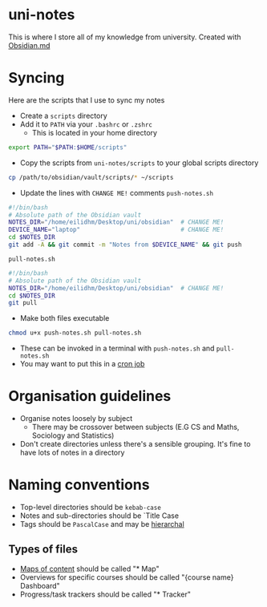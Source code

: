 # uni-notes
This is where I store all of my knowledge from university. Created with [Obsidian.md](https://obsidian.md/)

# Syncing
Here are the scripts that I use to sync my notes

- Create a `scripts` directory
- Add it to `PATH` via your `.bashrc` or `.zshrc`
	- This is located in your home directory
```bash
export PATH="$PATH:$HOME/scripts"
```
- Copy the scripts from `uni-notes/scripts` to your global scripts directory
```bash
cp /path/to/obsidian/vault/scripts/* ~/scripts
```
- Update the lines with `CHANGE ME!` comments
`push-notes.sh`
```bash
#!/bin/bash
# Absolute path of the Obsidian vault
NOTES_DIR="/home/eilidhm/Desktop/uni/obsidian"  # CHANGE ME!
DEVICE_NAME="laptop"                            # CHANGE ME!
cd $NOTES_DIR
git add -A && git commit -m "Notes from $DEVICE_NAME" && git push
```

`pull-notes.sh`
```bash
#!/bin/bash
# Absolute path of the Obsidian vault
NOTES_DIR="/home/eilidhm/Desktop/uni/obsidian"  # CHANGE ME!
cd $NOTES_DIR
git pull
```

- Make both files executable
```bash
chmod u+x push-notes.sh pull-notes.sh
```
- These can be invoked in a terminal with `push-notes.sh` and `pull-notes.sh`
- You may want to put this in a [cron job](https://archived.forum.manjaro.org/t/how-to-create-a-cron-job-in-manjaro/105)

# Organisation guidelines
- Organise notes loosely by subject
	- There may be crossover between subjects (E.G CS and Maths, Sociology and Statistics)
- Don't create directories unless there's a sensible grouping. It's fine to have lots of notes in a directory

# Naming conventions
- Top-level directories should be `kebab-case`
- Notes and sub-directories should be `Title Case
- Tags should be `PascalCase` and may be [hierarchal](https://help.obsidian.md/Editing+and+formatting/Tags#Nested+tags)

## Types of files
- [Maps of content](https://ricraftis.au/obsidian/i-have-been-doing-my-obsidian-maps-of-content-mocs-the-wrong-way/) should be called "* Map"
- Overviews for specific courses should be called "{course name} Dashboard"
- Progress/task trackers should be called "* Tracker"